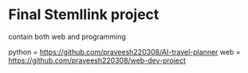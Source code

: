 # Final Stemllink project
contain both web and programming

python = https://github.com/praveesh220308/AI-travel-planner
web = https://github.com/praveesh220308/web-dev-project
